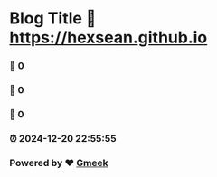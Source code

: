 # Blog Title :link: https://hexsean.github.io 
### :page_facing_up: [0](https://hexsean.github.io/tag.html) 
### :speech_balloon: 0 
### :hibiscus: 0 
### :alarm_clock: 2024-12-20 22:55:55 
### Powered by :heart: [Gmeek](https://github.com/Meekdai/Gmeek)
